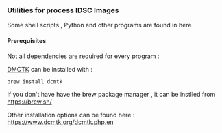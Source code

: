 ### Utilities for process IDSC Images

Some shell scripts , Python and other programs are found in here

#### Prerequisites

Not all dependencies are required for every program :

[DMCTK](https://www.dcmtk.org/) can be installed with :

    brew install dcmtk

If you don't have have the brew package manager , it can be instlled from https://brew.sh/

Other installation options can be found here : https://www.dcmtk.org/dcmtk.php.en

